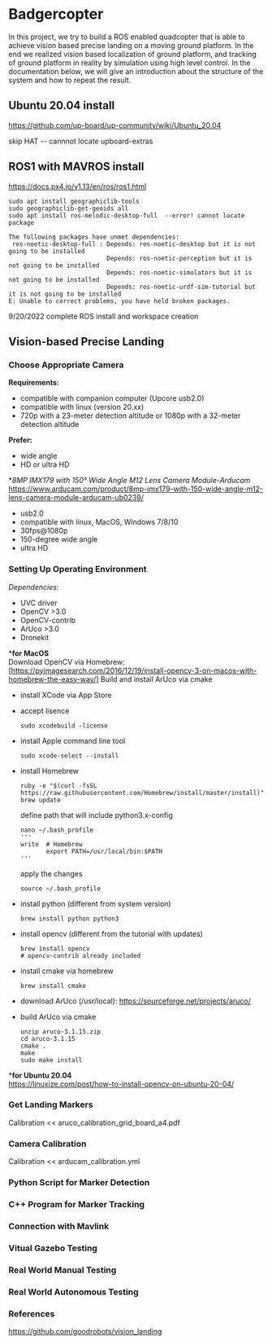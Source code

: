 # Badgercopter

In this project, we try to build a ROS enabled quadcopter that is able to achieve vision based precise landing on a moving ground platform. In the end we realized vision based localization of ground platform, and tracking of ground platform in reality by simulation using high level control. In the documentation below, we will give an introduction about the structure of the system and how to repeat the result.






## Ubuntu 20.04 install
https://github.com/up-board/up-community/wiki/Ubuntu_20.04

skip HAT -- cannnot locate upboard-extras

## ROS1 with MAVROS install
https://docs.px4.io/v1.13/en/ros/ros1.html
```
sudo apt install geographiclib-tools
sudo geographiclib-get-geoids all
sudo apt install ros-melodic-desktop-full  --error! cannot locate package
```
```
The following packages have unmet dependencies:
 ros-noetic-desktop-full : Depends: ros-noetic-desktop but it is not going to be installed
                           Depends: ros-noetic-perception but it is not going to be installed
                           Depends: ros-noetic-simulators but it is not going to be installed
                           Depends: ros-noetic-urdf-sim-tutorial but it is not going to be installed
E: Unable to correct problems, you have held broken packages.
```
9/20/2022 complete ROS install and workspace creation

## Vision-based Precise Landing

### Choose Appropriate Camera
  
 **Requirements:**
  - compatible with companion computer (Upcore usb2.0)
  - compatible with linux (version 20.xx)
  - 720p with a 23-meter detection altitude or 1080p with a 32-meter detection altitude
  
 **Prefer:**
  - wide angle
  - HD or ultra HD
    
 **8MP IMX179 with 150° Wide Angle M12 Lens Camera Module-Arducam*
    https://www.arducam.com/product/8mp-imx179-with-150-wide-angle-m12-lens-camera-module-arducam-ub0239/
    
  - usb2.0
  - compatible with linux, MacOS, Windows 7/8/10
  - 30fps@1080p
  - 150-degree wide angle
  - ultra HD
    
    
### Setting Up Operating Environment

   *Dependencies:*
   - UVC driver
   - OpenCV >3.0
   - OpenCV-contrib
   - ArUco >3.0
   - Dronekit
    
 ***for MacOS**\
  Download OpenCV via Homebrew: [https://pyimagesearch.com/2016/12/19/install-opencv-3-on-macos-with-homebrew-the-easy-way/]
  Build and install ArUco via cmake
  
   - install XCode via App Store
   - accept lisence
     ```
     sudo xcodebuild -license
     ```
   - install Apple command line tool
     ```
     sudo xcode-select --install
     ```
   - install Homebrew
     ```
     ruby -e "$(curl -fsSL https://raw.githubusercontent.com/Homebrew/install/master/install)"
     brew update
     ```
      define path that will include python3.x-config
     ```
     nano ~/.bash_profile
     '''
     write  # Homebrew
            export PATH=/usr/local/bin:$PATH
     '''
     ```
     apply the changes
     ```
     source ~/.bash_profile
     ```
   - install python (different from system version)
     ```
     brew install python python3
     ```
   - install opencv (different from the tutorial with updates)
     ```
     brew install opencv
     # opencv-contrib already included
     ```
   - install cmake via homebrew
     ```
     brew install cmake
     ```
   - download ArUco (/usr/local):
    https://sourceforge.net/projects/aruco/
    
   - build ArUco via cmake
     ```
     unzip aruco-3.1.15.zip
     cd aruco-3.1.15
     cmake .
     make
     sudo make install
     ```
***for Ubuntu 20.04**\
  https://linuxize.com/post/how-to-install-opencv-on-ubuntu-20-04/
    
### Get Landing Markers
    
  Calibration << aruco_calibration_grid_board_a4.pdf

### Camera Calibration

  Calibration << arducam_calibration.yml

### Python Script for Marker Detection

### C++ Program for Marker Tracking

### Connection with Mavlink

### Vitual Gazebo Testing

### Real World Manual Testing

### Real World Autonomous Testing

### References

https://github.com/goodrobots/vision_landing


